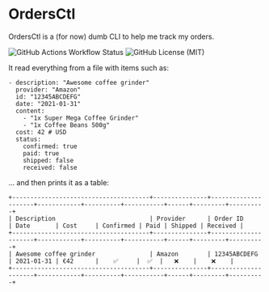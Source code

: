 # OrdersCtl

OrdersCtl is a (for now) dumb CLI to help me track my orders.

![GitHub Actions Workflow Status](https://img.shields.io/github/actions/workflow/status/Horgix/ordersctl/build.yml)
![GitHub License (MIT)](https://img.shields.io/github/license/Horgix/ordersctl)

It read everything from a file with items such as:

```
- description: "Awesome coffee grinder"
  provider: "Amazon"
  id: "12345ABCDEFG"
  date: "2021-01-31"
  content:
    - "1x Super Mega Coffee Grinder"
    - "1x Coffee Beans 500g"
  cost: 42 # USD
  status:
    confirmed: true
    paid: true
    shipped: false
    received: false
```

... and then prints it as a table:

```
+--------------------------------------+---------------+---------------------+------------+----------+-----------+------+---------+----------+
| Description                          | Provider      | Order ID            | Date       | Cost     | Confirmed | Paid | Shipped | Received |
+--------------------------------------+---------------+---------------------+------------+----------+-----------+------+---------+----------+
| Awesome coffee grinder               | Amazon        | 12345ABCDEFG        | 2021-01-31 | €42      |    ✅     |  ✅  |   ❌    |    ❌    |
+--------------------------------------+---------------+---------------------+------------+----------+-----------+------+---------+----------+
```
